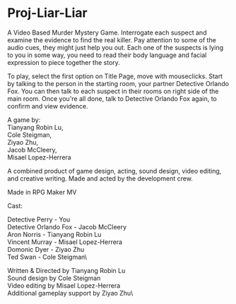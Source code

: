 # Proj-Liar-Liar
A Video Based Murder Mystery Game. Interrogate each suspect and examine the evidence to find the real killer. Pay attention to some of the audio cues, they might just help you out. Each one of the suspects is lying to you in some way, you need to read their body language and facial expression to piece together the story.

To play, select the first option on Title Page, move with mouseclicks.
Start by talking to the person in the starting room, your partner Detective Orlando Fox.
You can then talk to each suspect in their rooms on right side of the main room.
Once you're all done, talk to Detective Orlando Fox again, to confirm and view evidence.

A game by:\
Tianyang Robin Lu,\
Cole Steigman,\
Ziyao Zhu,\
Jacob McCleery,\
Misael Lopez-Herrera


A combined product of game design, acting, sound design, video editing, and creative writing. Made and acted by the development crew.

Made in RPG Maker MV

Cast:

Detective Perry - You\
Detective Orlando Fox - Jacob McCleery\
Aron Norris - Tianyang Robin Lu\
Vincent Murray - Misael Lopez-Herrera\
Domonic Dyer - Ziyao Zhu\
Ted Swan - Cole Steigman\

Written & Directed by Tianyang Robin Lu\
Sound design by Cole Steigman\
Video editing by Misael Lopez-Herrera\
Additional gameplay support by Ziyao Zhu\
